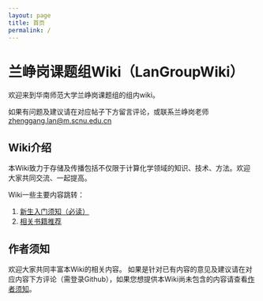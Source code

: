 ```yaml
---
layout: page
title: 首页
permalink: /
---
```

# 兰峥岗课题组Wiki（LanGroupWiki）

欢迎来到华南师范大学兰峥岗课题组的组内wiki。
<!-- 欢迎访问课题组网站（xxxxx）以获取更多信息。 -->
如果有问题及建议请在对应帖子下方留言评论，或联系兰峥岗老师 [zhenggang.lan@m.scnu.edu.cn](mailto:zhenggang.lan@m.scnu.edu.cn)

## Wiki介绍

本Wiki致力于存储及传播包括不仅限于计算化学领域的知识、技术、方法。欢迎大家共同交流、一起提高。

Wiki一些主要内容跳转：

1. [新生入门须知（必读）](./wiki/Beginners/welcome.md)
2. [相关书籍推荐](./wiki/Recommend/books.md)


## 作者须知
欢迎大家共同丰富本Wiki的相关内容。
如果是针对已有内容的意见及建议请在对应内容下方评论（需登录Github），如果您想提供本Wiki尚未包含的内容请查看[作者须知](wiki/Authors/submit_wiki.md)。

